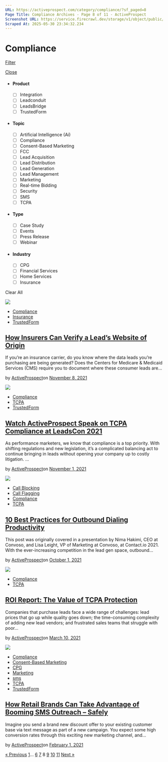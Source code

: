 ```yaml
---
URL: https://activeprospect.com/category/compliance/?sf_paged=8
Page Title: Compliance Archives - Page 8 of 11 - ActiveProspect
Screenshot URL: https://service.firecrawl.dev/storage/v1/object/public/media/screenshot-c0dcf36b-29c9-4aa3-8008-92d343bcaf26.png
Scraped At: 2025-05-30 23:34:32.234
---
```

# Compliance

[Filter](https://activeprospect.com/category/compliance/?sf_paged=8#)

[Close](https://activeprospect.com/category/compliance/?sf_paged=8#)

- #### Product


  - [ ] Integration
  - [ ] Leadconduit
  - [ ] LeadsBridge
  - [ ] TrustedForm
- #### Topic


  - [ ] Artificial Intelligence (Ai)
  - [ ] Compliance
  - [ ] Consent-Based Marketing
  - [ ] FCC
  - [ ] Lead Acquisition
  - [ ] Lead Distribution
  - [ ] Lead Generation
  - [ ] Lead Management
  - [ ] Marketing
  - [ ] Real-time Bidding
  - [ ] Security
  - [ ] SMS
  - [ ] TCPA
- #### Type


  - [ ] Case Study
  - [ ] Events
  - [ ] Press Release
  - [ ] Webinar
- #### Industry


  - [ ] CPG
  - [ ] Financial Services
  - [ ] Home Services
  - [ ] Insurance

Clear All

![](https://activeprospect.com/wp-content/uploads/2021/11/WebsiteOrigin_feat-400x300.png)

- [Compliance](https://activeprospect.com/category/compliance/)
- [Insurance](https://activeprospect.com/category/insurance/)
- [TrustedForm](https://activeprospect.com/category/trustedform/)

## [How Insurers Can Verify a Lead’s Website of Origin](https://activeprospect.com/blog/how-insurers-can-verify-leads-website-of-origin/)

If you’re an insurance carrier, do you know where the data leads you’re purchasing are being generated? Does the Centers for Medicare & Medicaid Services (CMS) require you to document where these consumer leads are…

by [ActiveProspect](https://activeprospect.com/author/activeprospect/)on [November 8, 2021](https://activeprospect.com/blog/how-insurers-can-verify-leads-website-of-origin/)

![](https://activeprospect.com/wp-content/uploads/2021/10/YungPanel-400x300.png)

- [Compliance](https://activeprospect.com/category/compliance/)
- [TCPA](https://activeprospect.com/category/tcpa/)
- [TrustedForm](https://activeprospect.com/category/trustedform/)

## [Watch ActiveProspect Speak on TCPA Compliance at LeadsCon 2021](https://activeprospect.com/blog/watch-yung-chung-speak-at-leadscon/)

As performance marketers, we know that compliance is a top priority. With shifting regulations and new legislation, it’s a complicated balancing act to continue bringing in leads without opening your company up to costly litigation. …

by [ActiveProspect](https://activeprospect.com/author/activeprospect/)on [November 1, 2021](https://activeprospect.com/blog/watch-yung-chung-speak-at-leadscon/)

![](https://activeprospect.com/wp-content/uploads/2021/10/outbounddialing_feat-400x300.png)

- [Call Blocking](https://activeprospect.com/category/call-blocking/)
- [Call Flagging](https://activeprospect.com/category/call-flagging/)
- [Compliance](https://activeprospect.com/category/compliance/)
- [TCPA](https://activeprospect.com/category/tcpa/)

## [10 Best Practices for Outbound Dialing Productivity](https://activeprospect.com/blog/10-best-practices-for-outbound-dialing-productivity/)

This post was originally covered in a presentation by Nima Hakimi, CEO at Convoso, and Lisa Leight, VP of Marketing at Convoso, at Contact.io 2021. With the ever-increasing competition in the lead gen space, outbound…

by [ActiveProspect](https://activeprospect.com/author/activeprospect/)on [October 1, 2021](https://activeprospect.com/blog/10-best-practices-for-outbound-dialing-productivity/)

![](https://activeprospect.com/wp-content/uploads/2021/03/roi_tcpa_feature-400x300.png)

- [Compliance](https://activeprospect.com/category/compliance/)
- [TCPA](https://activeprospect.com/category/tcpa/)

## [ROI Report: The Value of TCPA Protection](https://activeprospect.com/blog/roi-report-the-value-of-tcpa-protection/)

Companies that purchase leads face a wide range of challenges: lead prices that go up while quality goes down; the time-consuming complexity of adding new lead vendors; and frustrated sales teams that struggle with poor…

by [ActiveProspect](https://activeprospect.com/author/activeprospect/)on [March 10, 2021](https://activeprospect.com/blog/roi-report-the-value-of-tcpa-protection/)

![](https://activeprospect.com/wp-content/uploads/2021/02/SMS_blogfeature.jpg)

- [Compliance](https://activeprospect.com/category/compliance/)
- [Consent-Based Marketing](https://activeprospect.com/category/consent-based-marketing/)
- [CPG](https://activeprospect.com/category/cpg/)
- [Marketing](https://activeprospect.com/category/marketing/)
- [sms](https://activeprospect.com/category/sms/)
- [TCPA](https://activeprospect.com/category/tcpa/)
- [TrustedForm](https://activeprospect.com/category/trustedform/)

## [How Retail Brands Can Take Advantage of Booming SMS Outreach – Safely](https://activeprospect.com/blog/how-retail-brands-can-take-advantage-of-booming-sms-outreach-safely/)

Imagine you send a brand new discount offer to your existing customer base via text message as part of a new campaign. You expect some high conversion rates through this exciting new marketing channel, and…

by [ActiveProspect](https://activeprospect.com/author/activeprospect/)on [February 1, 2021](https://activeprospect.com/blog/how-retail-brands-can-take-advantage-of-booming-sms-outreach-safely/)

[« Previous](https://activeprospect.com/category/compliance/?sf_paged=7) [1](https://activeprospect.com/category/compliance/)… [6](https://activeprospect.com/category/compliance/?sf_paged=6) [7](https://activeprospect.com/category/compliance/?sf_paged=7) 8 [9](https://activeprospect.com/category/compliance/?sf_paged=9) [10](https://activeprospect.com/category/compliance/?sf_paged=10) [11](https://activeprospect.com/category/compliance/?sf_paged=11) [Next »](https://activeprospect.com/category/compliance/?sf_paged=9)

